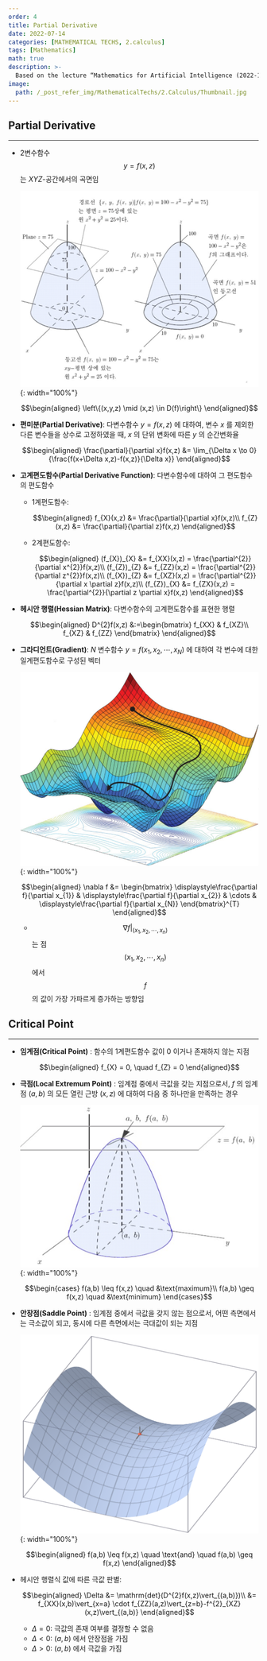 ```yaml
---
order: 4
title: Partial Derivative
date: 2022-07-14
categories: [MATHEMATICAL TECHS, 2.calculus]
tags: [Mathematics]
math: true
description: >-
  Based on the lecture “Mathematics for Artificial Intelligence (2022-1)” by Prof. Yeo Jin Chung, Dept. of AI, Big Data & Management, College of Business Administration, Kookmin Univ.
image:
  path: /_post_refer_img/MathematicalTechs/2.Calculus/Thumbnail.jpg
---
```


## Partial Derivative
-----

- 2변수함수 $$y=f(x,z)$$ 는 $XYZ$-공간에서의 곡면임

    ![05](/_post_refer_img/MathematicalTechs/2.Calculus/04-05.png){: width="100%"}

    $$\begin{aligned}
    \left\{(x,y,z) \mid (x,z) \in D(f)\right\}
    \end{aligned}$$

- **편미분(Partial Derivative)**: 다변수함수 $y=f(x,z)$ 에 대하여, 변수 $x$ 를 제외한 다른 변수들을 상수로 고정하였을 때, $x$ 의 단위 변화에 따른 $y$ 의 순간변화율

    $$\begin{aligned}
    \frac{\partial}{\partial x}f(x,z)
    &= \lim_{\Delta x \to 0}{\frac{f(x+\Delta x,z)-f(x,z)}{\Delta x}}
    \end{aligned}$$

- **고계편도함수(Partial Derivative Function)**: 다변수함수에 대하여 그 편도함수의 편도함수

    - 1계편도함수:

        $$\begin{aligned}
        f_{X}(x,z)
        &= \frac{\partial}{\partial x}f(x,z)\\
        f_{Z}(x,z)
        &= \frac{\partial}{\partial z}f(x,z)
        \end{aligned}$$

    - 2계편도함수:

        $$\begin{aligned}
        (f_{X})_{X}
        &= f_{XX}(x,z)
        = \frac{\partial^{2}}{\partial x^{2}}f(x,z)\\
        (f_{Z})_{Z}
        &= f_{ZZ}(x,z)
        = \frac{\partial^{2}}{\partial z^{2}}f(x,z)\\
        (f_{X})_{Z}
        &= f_{XZ}(x,z)
        = \frac{\partial^{2}}{\partial x \partial z}f(x,z)\\
        (f_{Z})_{X}
        &= f_{ZX}(x,z)
        = \frac{\partial^{2}}{\partial z \partial x}f(x,z)
        \end{aligned}$$

- **헤시안 행렬(Hessian Matrix)**: 다변수함수의 고계편도함수를 표현한 행렬

    $$\begin{aligned}
    D^{2}f(x,z)
    &:=\begin{bmatrix}
    f_{XX} & f_{XZ}\\
    f_{XZ} & f_{ZZ}
    \end{bmatrix}
    \end{aligned}$$

- **그라디언트(Gradient)**: $N$ 변수함수 $y=f(x_{1},x_{2},\cdots,x_{N})$ 에 대하여 각 변수에 대한 일계편도함수로 구성된 벡터

    ![08](/_post_refer_img/MathematicalTechs/2.Calculus/04-08.png){: width="100%"}

    $$\begin{aligned}
    \nabla f
    &= \begin{bmatrix}
    \displaystyle\frac{\partial f}{\partial x_{1}} & \displaystyle\frac{\partial f}{\partial x_{2}} & \cdots & \displaystyle\frac{\partial f}{\partial x_{N}}
    \end{bmatrix}^{T}
    \end{aligned}$$

    - $$\nabla f \vert_{(x_{1},x_{2},\cdots,x_{n})}$$ 는 점 $$(x_{1},x_{2},\cdots,x_{n})$$ 에서 $$f$$ 의 값이 가장 가파르게 증가하는 방향임

## Critical Point
-----

- **임계점(Critical Point)** : 함수의 1계편도함수 값이 $0$ 이거나 존재하지 않는 지점

    $$\begin{aligned}
    f_{X} = 0, \quad f_{Z} = 0
    \end{aligned}$$

- **극점(Local Extremum Point)** : 임계점 중에서 극값을 갖는 지점으로서, $f$ 의 임계점 $(a,b)$ 의 모든 열린 근방 $(x,z)$ 에 대하여 다음 중 하나만을 만족하는 경우

    ![06](/_post_refer_img/MathematicalTechs/2.Calculus/04-06.png){: width="100%"}

    $$\begin{cases}
    f(a,b) \leq f(x,z) \quad &\text{maximum}\\
    f(a,b) \geq f(x,z) \quad &\text{minimum}
    \end{cases}$$

- **안장점(Saddle Point)** : 임계점 중에서 극값을 갖지 않는 점으로서, 어떤 측면에서는 극소값이 되고, 동시에 다른 측면에서는 극대값이 되는 지점

    ![07](/_post_refer_img/MathematicalTechs/2.Calculus/04-07.png){: width="100%"}

    $$\begin{aligned}
    f(a,b) \leq f(x,z) \quad \text{and} \quad f(a,b) \geq f(x,z)
    \end{aligned}$$

- 헤시안 행렬식 값에 따른 극값 판별:

    $$\begin{aligned}
    \Delta
    &= \mathrm{det}(D^{2}f(x,z)\vert_{(a,b)})\\
    &= f_{XX}(x,b)\vert_{x=a} \cdot f_{ZZ}(a,z)\vert_{z=b}-f^{2}_{XZ}(x,z)\vert_{(a,b)}
    \end{aligned}$$

    - $\Delta = 0$: 극값의 존재 여부를 결정할 수 없음
    - $\Delta < 0$: $(a,b)$ 에서 안장점을 가짐
    - $\Delta > 0$: $(a,b)$ 에서 극값을 가짐